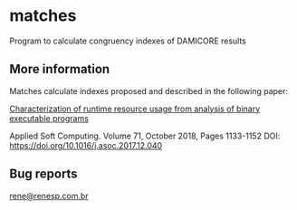 # matches
Program to calculate congruency indexes of DAMICORE results

## More information

Matches calculate indexes proposed and described in the following paper:

[Characterization of runtime resource usage from analysis of binary executable programs](https://doi.org/10.1016/j.asoc.2017.12.040)

Applied Soft Computing. Volume 71, October 2018, Pages 1133-1152
DOI: https://doi.org/10.1016/j.asoc.2017.12.040

## Bug reports

rene@renesp.com.br

